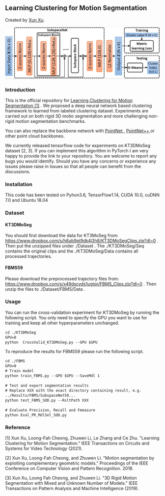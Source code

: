 ## Learning Clustering for Motion Segmentation
Created by <a href="http://xu-xun.com" target="_blank">Xun Xu</a>.

![prediction example](./doc/teaser.png)

### Introduction
This is the official repository for <a href='https://arxiv.org/pdf/1904.02075.pdf'> Learning Clustering for Motion Segmentation [1]</a> . We proposed a deep neural network based clustering framework to learned from labeled clustering dataset. Experiments are carried out on both rigid 3D motio segmentation and more challenging non-rigid motion segmentation benchmarks.

You can also replace the backbone network with <a href="https://github.com/charlesq34/pointnet"> PointNet </a>, <a href="https://github.com/charlesq34/pointnet2"> PointNet++ </a>or other point cloud backbones.

We currently released tensorflow code for experiments on KT3DMoSeg dataset [2, 3]. If you can implement this algorithm in PyTorch I am very happy to provide the link to your repository. You are welcome to report any bugs you would identify. Should you have any concerns or experience any issues please raise in Issues so that all people can benefit from the discussions.

### Installation
This code has been tested on Pyhon3.6, TensorFlow1.14, CUDA 10.0, cuDNN 7.0 and Ubuntu 18.04

### Dataset
#### KT3DMoSeg
You should first download the data for KT3MoSeg from: https://www.dropbox.com/s/h6ub9pt9dk4j3h8/KT3DMoSegClips.zip?dl=0 . Then put the unzipped files under ./Dataset . The ./KT3DMoSeg/Seq contains the original clips and the ./KT3DMoSeg/Data contains all processed trajectories.
#### FBMS59
Please download the preprocessed trajectory files from: https://www.dropbox.com/s/x49dscvds1ugtqr/FBMS_Clips.zip?dl=0 . Then unzip the files to ./Dataset/FBMS/Data .

### Usage
You can run the cross-validation experiment for KT3DMoSeg by running the following script. You only need to specify the GPU you want to use for training and keep all other hyperparameters unchanged.

```commandline
cd ./KT3DMoSeg
GPU=0
python  CrossValid_KT3DMoSeg.py --GPU $GPU
```

To reproduce the results for FBMS59 please run the following script.

```commandline
cd ./FBMS
GPU=0
# Train model
python train_FBMS.py --GPU $GPU --SaveMdl 1

# Test and export segmentation results 
# Replace XXX with the exact directory containing result, e.g. ../Results/FBMS/SubspaceNet50...
python test_FBMS_SOD.py --RsltPath XXX

# Evaluate Precision, Recall and Fmeasure
python Eval_PR_MdlSel_SOD.py
```

### Reference
[1] Xun Xu, Loong-Fah Cheong, Zhuwen Li, Le Zhang and Ce Zhu. "Learning Clustering for Motion Segmentation." IEEE Transactions on Circuits and Systems for Video Technology (2021).

[2] Xun Xu, Loong-Fah Cheong, and Zhuwen Li. "Motion segmentation by exploiting complementary geometric models." Proceedings of the IEEE Conference on Computer Vision and Pattern Recognition. 2018.

[3] Xun Xu, Loong Fah Cheong, and Zhuwen Li. "3D Rigid Motion Segmentation with Mixed and Unknown Number of Models." IEEE Transactions on Pattern Analysis and Machine Intelligence (2019).
